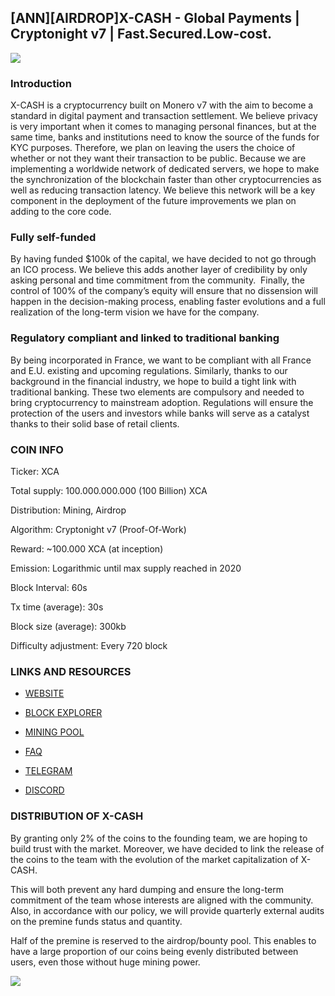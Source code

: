 ## [ANN][AIRDROP]X-CASH - Global Payments | Cryptonight v7 | Fast.Secured.Low-cost. 

![](https://i.imgur.com/zpylEiI.png)

### Introduction
X-CASH is a cryptocurrency built on Monero v7 with the aim to become a standard in digital payment and transaction settlement. We believe privacy is very important when it comes to managing personal finances, but at the same time, banks and institutions need to know the source of the funds for KYC purposes. Therefore, we plan on leaving the users the choice of whether or not they want their transaction to be public. 
Because we are implementing a worldwide network of dedicated servers, we hope to make the synchronization of the blockchain faster than other cryptocurrencies as well as reducing transaction latency. We believe this network will be a key component in the deployment of the future improvements we plan on adding to the core code. 


### Fully self-funded

By having funded $100k of the capital, we have decided to not go through an ICO process. We believe this adds another layer of credibility by only asking personal and time commitment from the community.  Finally, the control of 100% of the company’s equity will ensure that no dissension will happen in the decision-making process, enabling faster evolutions and a full realization of the long-term vision we have for the company.

### Regulatory compliant and linked to traditional banking

By being incorporated in France, we want to be compliant with all France and E.U. existing and upcoming regulations. Similarly, thanks to our background in the financial industry, we hope to build a tight link with traditional banking. These two elements are compulsory and needed to bring cryptocurrency to mainstream adoption. Regulations will ensure the protection of the users and investors while banks will serve as a catalyst thanks to their solid base of retail clients.


### COIN INFO



Ticker:
 XCA 

Total supply: 
 100.000.000.000 (100 Billion) XCA 

Distribution: 
 Mining, Airdrop 

Algorithm: 
 Cryptonight v7 (Proof-Of-Work) 

Reward: 
 ~100.000 XCA (at inception) 

Emission: 
 Logarithmic until max supply reached in 2020 

Block Interval: 
 60s 

Tx time (average): 
 30s 

Block size (average): 
 300kb  

Difficulty adjustment: 
 Every 720 block 


### LINKS AND RESOURCES

- [WEBSITE](https://x-cash.org/) 

- [BLOCK EXPLORER](https://explorer.x-cash.org/)

- [MINING POOL](http://minexcash.com/)

- [FAQ](https://x-cash.org/#FAQ)

- [TELEGRAM](http://t.me/xcashglobal)

- [DISCORD](https://discord.gg/4CAahnd)


### DISTRIBUTION OF X-CASH

By granting only 2% of the coins to the founding team, we are hoping to build trust with the market. 
Moreover, we have decided to link the release of the coins to the team with the evolution of the market capitalization of X-CASH.

This will both prevent any hard dumping and ensure the long-term commitment of the team whose interests are aligned with the community. Also, in accordance with our policy, we will provide quarterly external audits on the premine funds status and quantity.

Half of the premine is reserved to the airdrop/bounty pool. This enables to have a large proportion of our coins being evenly distributed between users, even those without huge mining power.

![](https://i.imgur.com/1UiHo91.png)


